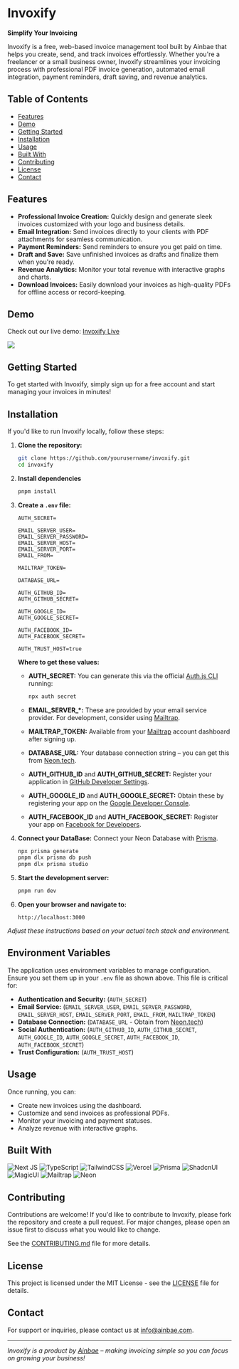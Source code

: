 # Invoxify

**Simplify Your Invoicing**

Invoxify is a free, web-based invoice management tool built by Ainbae that helps you create, send, and track invoices effortlessly. Whether you're a freelancer or a small business owner, Invoxify streamlines your invoicing process with professional PDF invoice generation, automated email integration, payment reminders, draft saving, and revenue analytics.

## Table of Contents

- [Features](#features)
- [Demo](#demo)
- [Getting Started](#getting-started)
- [Installation](#installation)
- [Usage](#usage)
- [Built With](#built-with)
- [Contributing](#contributing)
- [License](#license)
- [Contact](#contact)

## Features

- **Professional Invoice Creation:** Quickly design and generate sleek invoices customized with your logo and business details.
- **Email Integration:** Send invoices directly to your clients with PDF attachments for seamless communication.
- **Payment Reminders:** Send reminders to ensure you get paid on time.
- **Draft and Save:** Save unfinished invoices as drafts and finalize them when you're ready.
- **Revenue Analytics:** Monitor your total revenue with interactive graphs and charts.
- **Download Invoices:** Easily download your invoices as high-quality PDFs for offline access or record-keeping.

## Demo

Check out our live demo: [Invoxify Live](https://www.invoxify.com)

![](https://i.imgur.com/mFuuqks.gif)

## Getting Started

To get started with Invoxify, simply sign up for a free account and start managing your invoices in minutes!

## Installation

If you'd like to run Invoxify locally, follow these steps:

1. **Clone the repository:**

   ```bash
   git clone https://github.com/yourusername/invoxify.git
   cd invoxify
   ```

2. **Install dependencies**
   ```bash
   pnpm install
   ```
3. **Create a `.env` file:**

   ```dotenv
   AUTH_SECRET=

   EMAIL_SERVER_USER=
   EMAIL_SERVER_PASSWORD=
   EMAIL_SERVER_HOST=
   EMAIL_SERVER_PORT=
   EMAIL_FROM=

   MAILTRAP_TOKEN=

   DATABASE_URL=

   AUTH_GITHUB_ID=
   AUTH_GITHUB_SECRET=

   AUTH_GOOGLE_ID=
   AUTH_GOOGLE_SECRET=

   AUTH_FACEBOOK_ID=
   AUTH_FACEBOOK_SECRET=

   AUTH_TRUST_HOST=true
   ```

   **Where to get these values:**

   - **AUTH_SECRET:** You can generate this via the official [Auth.js CLI](https://cli.authjs.dev/?_gl=1*1vgn0o7*_gcl_au*NjY2ODQ0MTIyLjE3MzYzMzExOTE.) running:

     ```bash
     npx auth secret
     ```

   - **EMAIL_SERVER\_\*:** These are provided by your email service provider. For development, consider using [Mailtrap](https://mailtrap.io/).

   - **MAILTRAP_TOKEN:** Available from your [Mailtrap](https://mailtrap.io/) account dashboard after signing up.
   - **DATABASE_URL:** Your database connection string – you can get this from [Neon.tech](https://neon.tech/).

   - **AUTH_GITHUB_ID** and **AUTH_GITHUB_SECRET:** Register your application in [GitHub Developer Settings](https://github.com/settings/developers).

   - **AUTH_GOOGLE_ID** and **AUTH_GOOGLE_SECRET:** Obtain these by registering your app on the [Google Developer Console](https://console.developers.google.com/).

   - **AUTH_FACEBOOK_ID** and **AUTH_FACEBOOK_SECRET:** Register your app on [Facebook for Developers](https://developers.facebook.com/).

4. **Connect your DataBase:** Connect your Neon Database with [Prisma](https://www.prisma.io/).

   ```bash
   npx prisma generate
   pnpm dlx prisma db push
   pnpm dlx prisma studio
   ```

5. **Start the development server:**

   ```bash
   pnpm run dev
   ```

6. **Open your browser and navigate to:**

   ```
   http://localhost:3000
   ```

_Adjust these instructions based on your actual tech stack and environment._

## Environment Variables

The application uses environment variables to manage configuration. Ensure you set them up in your `.env` file as shown above. This file is critical for:

- **Authentication and Security:** (`AUTH_SECRET`)
- **Email Service:** (`EMAIL_SERVER_USER`, `EMAIL_SERVER_PASSWORD`, `EMAIL_SERVER_HOST`, `EMAIL_SERVER_PORT`, `EMAIL_FROM`, `MAILTRAP_TOKEN`)
- **Database Connection:** (`DATABASE_URL` - Obtain from [Neon.tech](https://neon.tech/))
- **Social Authentication:** (`AUTH_GITHUB_ID`, `AUTH_GITHUB_SECRET`, `AUTH_GOOGLE_ID`, `AUTH_GOOGLE_SECRET`, `AUTH_FACEBOOK_ID`, `AUTH_FACEBOOK_SECRET`)
- **Trust Configuration:** (`AUTH_TRUST_HOST`)

## Usage

Once running, you can:

- Create new invoices using the dashboard.
- Customize and send invoices as professional PDFs.
- Monitor your invoicing and payment statuses.
- Analyze revenue with interactive graphs.

## Built With

![Next JS](https://img.shields.io/badge/Next-black?style=for-the-badge&logo=next.js&logoColor=white) ![TypeScript](https://img.shields.io/badge/typescript-%23007ACC.svg?style=for-the-badge&logo=typescript&logoColor=white) ![TailwindCSS](https://img.shields.io/badge/tailwindcss-%2338B2AC.svg?style=for-the-badge&logo=tailwind-css&logoColor=white) ![Vercel](https://img.shields.io/badge/vercel-%23000000.svg?style=for-the-badge&logo=vercel&logoColor=white) ![Prisma](https://img.shields.io/badge/Prisma-3982CE?style=for-the-badge&logo=Prisma&logoColor=white) ![ShadcnUI](https://img.shields.io/badge/shadcn%2Fui-000000?style=for-the-badge&logo=shadcnui&logoColor=white) ![MagicUI](https://img.shields.io/badge/Magic%2Fui-CC83DF?style=for-the-badge&logo=magicui.design&logoColor=white) ![Mailtrap](https://img.shields.io/badge/Mailtrap-22D172?style=for-the-badge&logo=mailtrap&logoColor=white) ![Neon](https://img.shields.io/badge/neon-00DB9A?style=for-the-badge&logo=neontech&logoColor=white)

## Contributing

Contributions are welcome! If you'd like to contribute to Invoxify, please fork the repository and create a pull request. For major changes, please open an issue first to discuss what you would like to change.

See the [CONTRIBUTING.md](CONTRIBUTING.md) file for more details.

## License

This project is licensed under the MIT License - see the [LICENSE](LICENSE) file for details.

## Contact

For support or inquiries, please contact us at [info@ainbae.com](mailto:info@ainbae.com).

---

_Invoxify is a product by [Ainbae](https://www.ainbae.com/) – making invoicing simple so you can focus on growing your business!_
